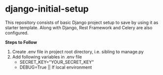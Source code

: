 # django-initial-setup
This repository consists of basic Django project setup to save by using it as starter template. Along with Django, Rest Framework and Celery are also configured. 

**Steps to Follow**
1) Create .env file in project root directory, i.e. sibling to manage.py
2) Add following variables in .env file
    - SECRET_KEY="YOUR_SECRET_KEY"
    - DEBUG=True || If local environment
